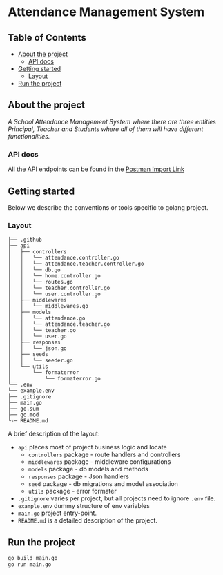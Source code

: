 # Attendance Management System

<!-- START doctoc generated TOC please keep comment here to allow auto update -->
<!-- DON'T EDIT THIS SECTION, INSTEAD RE-RUN doctoc TO UPDATE -->

## **Table of Contents**

- [About the project](#about-the-project)
  - [API docs](#api-docs)
- [Getting started](#getting-started)
  - [Layout](#layout)
- [Run the project](#run-the-project)

<!-- END doctoc generated TOC please keep comment here to allow auto update -->

## About the project

_A School Attendance Management System where there are three entities Principal, Teacher and Students where all of them will have different functionalities._

### API docs

All the API endpoints can be found in the [Postman Import Link](https://api.postman.com/collections/13277644-0383300d-4299-486a-bd08-e85538c6e5f4?access_key=PMAT-01GPRTR76H3X2FYD1W9JV4HT8P)

## Getting started

Below we describe the conventions or tools specific to golang project.

### Layout

```tree
├── .github
├── api
│   ├── controllers
│   │   └── attendance.controller.go
│   │   └── attendance.teacher.controller.go
│   │   └── db.go
│   │   └── home.controller.go
│   │   └── routes.go
│   │   └── teacher.controller.go
│   │   └── user.controller.go
│   ├── middlewares
│   │   └── middlewares.go
│   ├── models
│   │   └── attendance.go
│   │   └── attendance.teacher.go
│   │   └── teacher.go
│   │   └── user.go
│   ├── responses
│   │   └── json.go
│   ├── seeds
│   │   └── seeder.go
│   └── utils
│       └── formaterror
│           └── formaterror.go
└── .env
└── example.env
├── .gitignore
├── main.go
├── go.sum
├── go.mod
└-─ README.md
```

A brief description of the layout:

- `api` places most of project business logic and locate
  - `controllers` package - route handlers and controllers
  - `middlewares` package - middleware configurations
  - `models` package - db models and methods
  - `responses` package - Json handlers
  - `seed` package - db migrations and model association
  - `utils` package - error formater
- `.gitignore` varies per project, but all projects need to ignore `.env` file.
- `example.env` dummy structure of env variables
- `main.go` project entry-point.
- `README.md` is a detailed description of the project.

## Run the project

```bash
go build main.go
go run main.go
```
